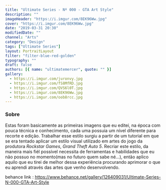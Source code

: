 ```yaml
---
title: "Ultimate Series - Nº 000 - GTA Art Style"
description: ""
imageHeader: "https://i.imgur.com/8EK96Ww.jpg"
cover: "https://i.imgur.com/8EK96Ww.jpg"
date: "2019-03-31 20:30"
modifiedDate: ""
channel: "Arts"
category: "Design"
tags: ["Ultimate Series"]
layout: PortraitLayout
filter: "filter-blue-red-golden"
typography: ""
draft: false
authors: [{ name: "ultimatemercer", quote: "" }]
gallery:
  - https://i.imgur.com/juronvy.jpg
  - https://i.imgur.com/fS8MfRD.jpg
  - https://i.imgur.com/QVS6l0T.jpg
  - https://i.imgur.com/8EK96Ww.jpg
  - https://i.imgur.com/oob8rcc.jpg
---
```


### Sobre

Estas foram basicamente as primeiras imagens que eu editei, na época com pouca técnica e conhecimento, cada uma possuia um nível diferente para recorte e edição. Trabalhar esse estilo surgiu a partir de um tutorial em que se era tentado aplicar um estilo visual utilizado em artes do jogo da produtora _Rockstar Games_, _Grand Theft Auto 5_. Recriar este estilo, da maneira mais fiél possível necessita de ferramentas e habilidades que eu não possuo no momento(mas no futuro quem sabe né...), então aplico aquilo que eu tirei de melhor dessa experiência procurando aprimorar o que eu aprendi através das artes que venho desenvolvendo.

behance link : https://www.behance.net/gallery/126409031/Ultimate-Series-N-000-GTA-Art-Style
